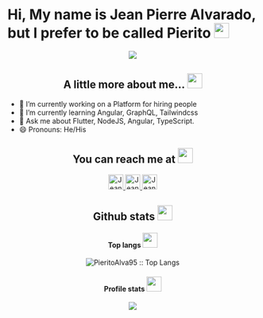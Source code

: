 # Hi, My name is Jean Pierre Alvarado, but I prefer to be called Pierito <img src="https://media.giphy.com/media/26ufn24Onjz8w7NxS/giphy.gif" height="30" width="30">

<p align="center">
  <img src="https://media.giphy.com/media/fuJPZBIIqzbt1kAYVc/giphy.gif"/>
</p>
  
<h2 align="center">A little more about me... <img src="https://media.giphy.com/media/xVRRDVP6lqtNQJrzN7/giphy.gif" height="30"/></h2>

- 🔭 I’m currently working on a Platform for hiring people 
- 🌱 I’m currently learning Angular, GraphQL, Tailwindcss
- 💬 Ask me about Flutter, NodeJS, Angular, TypeScript.
- 😄 Pronouns: He/His

<h2 align="center">You can reach me at <img src="https://media.giphy.com/media/huyZxIJvtqVeRp7QcS/giphy.gif" height="30" width="30"></h2>

<p align="center">
  <a href="https://twitter.com/DarkPiero1995">
    <img src="https://www.vectorlogo.zone/logos/twitter/twitter-icon.svg" alt="Jean Alvarado's Twitter" height="30" width="30">
  </a>
  <a href="https://www.instagram.com/pierito95">
    <img src="https://www.vectorlogo.zone/logos/instagram/instagram-icon.svg" alt="Jean Alvarado's Instagram" height="30" width="30">
  </a>
  <a href="https://www.linkedin.com/in/jean-pierre-alvarado-a42b57136">
    <img src="https://www.vectorlogo.zone/logos/linkedin/linkedin-icon.svg" alt="Jean Alvarado's Linkedin" height="30" width="30">
  </a>
</p>

<h2 align="center">Github stats <img src="https://media.giphy.com/media/ww9Z3l8wl4szKyRIro/giphy.gif" height="30" width="30"></h2>

<h4 align="center">Top langs <img src="https://media.giphy.com/media/l2Sq2zPVz6FLD6Z5S/giphy.gif" height="30" width="30"></h4>

<p align="center"><img src="https://github-readme-stats.vercel.app/api/top-langs/?username=PieritoAlva95&langs_count=10&theme=tokyonight&layout=compact" alt="PieritoAlva95 :: Top Langs" /></p>

<h4 align="center">Profile stats <img src="https://media.giphy.com/media/JrXas5ecb4FkwbFpIE/giphy.gif" height="30" width="30"></h4>

<p align="center"><img src="https://github-readme-stats.vercel.app/api?username=pieritoalva95&&show_icons=true&title_color=ffffff&icon_color=e53935&text_color=ffffff&bg_color=151515" /></p>
